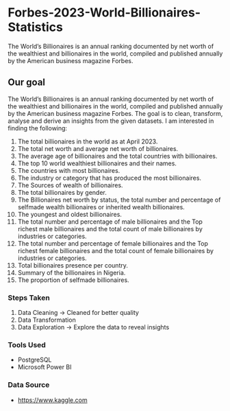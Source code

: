 # Forbes-2023-World-Billionaires-Statistics
The World’s Billionaires is an annual ranking documented by net worth of the wealthiest and billionaires in the world, compiled and published annually by the American business magazine Forbes.
## Our goal
The World’s Billionaires is an annual ranking documented by net worth of the wealthiest and billionaires in the world, compiled and published annually by the American business magazine Forbes. The goal is to clean, transform, analyse and derive an insights from the given datasets. I am interested in finding the following:
1. The total billionaires in the world as at April 2023.
2. The total net worth and average net worth of billionaires.
3. The average age of billionaires and the total countries with billionaires.
4. The top 10 world wealthiest billionaires and their names.
5. The countries with most billionaires.
6. The industry or category that has produced the most billionaires.
7. The Sources of wealth of billionaires.
8. The total billionaires by gender.
9. The Billionaires net worth by status, the total number and percentage of selfmade wealth billionaires or inherited wealth billionaires.
10. The youngest and oldest billionaires.
11. The total number and percentage of male billionaires and the Top richest male billionaires and the total count of male billionaires by industries or categories.
12. The total number and percentage of female billionaires and the Top richest female billionaires and the total count of female billionaires by industries or categories.
13. Total billionaires presence per country.
14. Summary of the billionaires in Nigeria.
15. The proportion of selfmade billionaires.

### Steps Taken
1. Data Cleaning → Cleaned for better quality
2. Data Transformation 
3. Data Exploration → Explore the data to reveal insights

### Tools Used
- PostgreSQL
- Microsoft Power BI

### Data Source 
- https://www.kaggle.com
